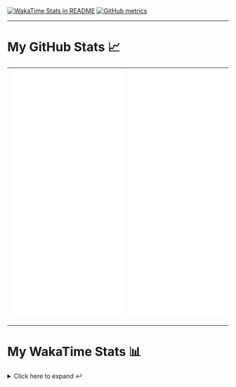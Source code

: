 [![WakaTime Stats in README](https://github.com/LOsioChico/LOsioChico/actions/workflows/waka.yml/badge.svg)](https://github.com/LOsioChico/LOsioChico/actions/workflows/waka.yml) [![GitHub metrics](https://github.com/LOsioChico/LOsioChico/actions/workflows/metrics.yml/badge.svg)](https://github.com/LOsioChico/LOsioChico/actions/workflows/metrics.yml)

---

# My GitHub Stats 📈

| ![](./assets/metrics.svg) | ![](./assets/metrics2.svg) |
| ------------------------- | -------------------------- |

---

# My WakaTime Stats 📊

<details>
<summary>Click here to expand ↩️</summary>
<br>

<!--START_SECTION:waka-->
![Code Time](http://img.shields.io/badge/Code%20Time-2%2C018%20hrs%2010%20mins-blue)

![Lines of code](https://img.shields.io/badge/From%20Hello%20World%20I%27ve%20Written-387.6%20thousand%20lines%20of%20code-blue)

**🐱 My GitHub Data** 

> 📦 652.8 kB Used in GitHub's Storage 
 > 
> 🏆 11 Contributions in the Year 2025
 > 
> 🚫 Not Opted to Hire
 > 
> 📜 28 Public Repositories 
 > 
> 🔑 32 Private Repositories 
 > 
**I'm a Night 🦉** 

```text
🌞 Morning                606 commits         ███░░░░░░░░░░░░░░░░░░░░░░   13.90 % 
🌆 Daytime                1362 commits        ████████░░░░░░░░░░░░░░░░░   31.24 % 
🌃 Evening                1496 commits        █████████░░░░░░░░░░░░░░░░   34.31 % 
🌙 Night                  896 commits         █████░░░░░░░░░░░░░░░░░░░░   20.55 % 
```
📅 **I'm Most Productive on Thursday** 

```text
Monday                   610 commits         ███░░░░░░░░░░░░░░░░░░░░░░   13.99 % 
Tuesday                  652 commits         ████░░░░░░░░░░░░░░░░░░░░░   14.95 % 
Wednesday                488 commits         ███░░░░░░░░░░░░░░░░░░░░░░   11.19 % 
Thursday                 798 commits         █████░░░░░░░░░░░░░░░░░░░░   18.30 % 
Friday                   665 commits         ████░░░░░░░░░░░░░░░░░░░░░   15.25 % 
Saturday                 744 commits         ████░░░░░░░░░░░░░░░░░░░░░   17.06 % 
Sunday                   403 commits         ██░░░░░░░░░░░░░░░░░░░░░░░   09.24 % 
```


📊 **This Week I Spent My Time On** 

```text
💬 Programming Languages: 
Scala                    4 hrs 57 mins       █████████████░░░░░░░░░░░░   50.42 % 
Python                   2 hrs 58 mins       ████████░░░░░░░░░░░░░░░░░   30.23 % 
Markdown                 1 hr 34 mins        ████░░░░░░░░░░░░░░░░░░░░░   15.95 % 
Other                    13 mins             █░░░░░░░░░░░░░░░░░░░░░░░░   02.27 % 
JSON                     6 mins              ░░░░░░░░░░░░░░░░░░░░░░░░░   01.14 % 
```

**I Mostly Code in TypeScript** 

```text
TypeScript               33 repos            █████████████░░░░░░░░░░░░   52.38 % 
Scala                    8 repos             ███░░░░░░░░░░░░░░░░░░░░░░   12.70 % 
JavaScript               6 repos             ██░░░░░░░░░░░░░░░░░░░░░░░   09.52 % 
CSS                      5 repos             ██░░░░░░░░░░░░░░░░░░░░░░░   07.94 % 
Java                     2 repos             █░░░░░░░░░░░░░░░░░░░░░░░░   03.17 % 
```




 Last Updated on 20/02/2025 01:02:04 UTC
<!--END_SECTION:waka-->

## </details>
